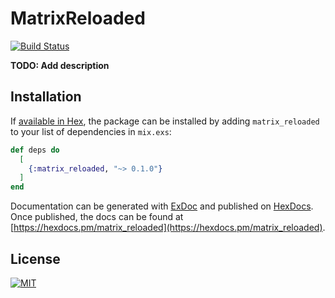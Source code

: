 # MatrixReloaded
[![Build Status](https://semaphoreci.com/api/v1/s-m-i-t-a/matrix_reloaded/branches/master/badge.svg)](https://semaphoreci.com/s-m-i-t-a/matrix_reloaded)


**TODO: Add description**

## Installation

If [available in Hex](https://hex.pm/docs/publish), the package can be installed
by adding `matrix_reloaded` to your list of dependencies in `mix.exs`:

```elixir
def deps do
  [
    {:matrix_reloaded, "~> 0.1.0"}
  ]
end
```

Documentation can be generated with [ExDoc](https://github.com/elixir-lang/ex_doc)
and published on [HexDocs](https://hexdocs.pm). Once published, the docs can
be found at [https://hexdocs.pm/matrix_reloaded](https://hexdocs.pm/matrix_reloaded).


## License
[![MIT](https://img.shields.io/packagist/l/doctrine/orm.svg)](https://github.com/iodevs/matrix_reloaded/blob/master/LICENSE)
